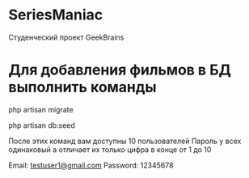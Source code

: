 # SeriesManiac
Студенческий проект GeekBrains

# Для добавления фильмов в БД выполнить команды
php artisan migrate

php artisan db:seed

После этих команд вам доступны 10 пользователей 
Пароль у всех одинаковый а отличает их только цифра в конце от 1 до 10

Email: testuser1@gmail.com
Password: 12345678
